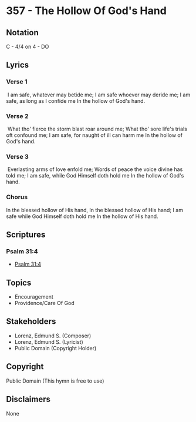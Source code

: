 # 357 - The Hollow Of God's Hand

## Notation

C - 4/4 on 4 - DO

## Lyrics

### Verse 1

 I am safe, whatever may betide me; I am safe whoever may deride me; I am safe, as long as I confide me In the hollow of God's hand.

### Verse 2

 What tho' fierce the storm blast roar around me; What tho' sore life's trials oft confound me; I am safe, for naught of ill can harm me In the hollow of God's hand.

### Verse 3

 Everlasting arms of love enfold me; Words of peace the voice divine has told me; I am safe, while God Himself doth hold me In the hollow of God's hand. 

### Chorus

In the blessed hollow of His hand, In the blessed hollow of His hand; I am safe while God Himself doth hold me In the hollow of His hand. 


## Scriptures

### Psalm 31:4

- [Psalm 31:4](https://www.biblegateway.com/passage/?search=Psalm%2031%3A4)


## Topics

- Encouragement
- Providence/Care Of God

## Stakeholders

- Lorenz, Edmund S. (Composer)
- Lorenz, Edmund S. (Lyricist)
- Public Domain (Copyright Holder)

## Copyright

Public Domain
(This hymn is free to use)

## Disclaimers

None

